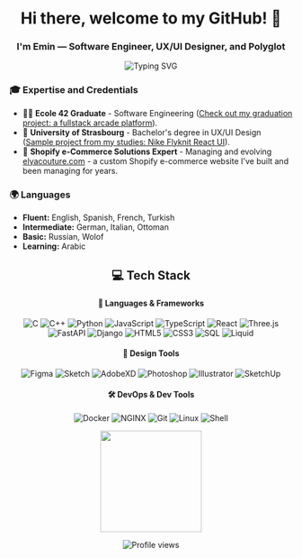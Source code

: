 <h1 align="center">Hi there, welcome to my GitHub! 👋</h1>
<h3 align="center">I'm Emin — Software Engineer, UX/UI Designer, and Polyglot</h3>

<p align="center">
  <img src="https://readme-typing-svg.herokuapp.com?font=Fira+Code&pause=1000&color=2196F3&center=true&vCenter=true&width=435&lines=Fullstack+Software+Engineer;UX%2FUI+Designer;Ecole+42+Graduate" alt="Typing SVG"/>
</p>

### 🎓 Expertise and Credentials
- 👨‍💻 **Ecole 42 Graduate** - Software Engineering ([Check out my graduation project: a fullstack arcade platform](https://github.com/emayia/fullstack-platform-ft_transcendence)).
- 🎨 **University of Strasbourg** - Bachelor's degree in UX/UI Design ([Sample project from my studies: Nike Flyknit React UI](https://github.com/emayia/nike_flyknit-ui)).
- 🚀 **Shopify e-Commerce Solutions Expert** - Managing and evolving [elyacouture.com](https://elyacouture.com) - a custom Shopify e-commerce website I've built and been managing for years.

### 🌍 Languages
- **Fluent:** English, Spanish, French, Turkish
- **Intermediate:** German, Italian, Ottoman
- **Basic:** Russian, Wolof
- **Learning:** Arabic

<h2 align="center"> 💻 Tech Stack</h3>

<h4 align="center">🔧 Languages & Frameworks</h4>
<div align="center">

![C](https://img.shields.io/badge/C-A8B9CC?style=for-the-badge&logo=c&logoColor=white)
![C++](https://img.shields.io/badge/C++-00599C?style=for-the-badge&logo=cplusplus&logoColor=white)
![Python](https://img.shields.io/badge/Python-3776AB?style=for-the-badge&logo=python&logoColor=white)
![JavaScript](https://img.shields.io/badge/JavaScript-F7DF1E?style=for-the-badge&logo=javascript&logoColor=black)
![TypeScript](https://img.shields.io/badge/TypeScript-3178C6?style=for-the-badge&logo=typescript&logoColor=white)
![React](https://img.shields.io/badge/React-61DAFB?style=for-the-badge&logo=react&logoColor=black)
![Three.js](https://img.shields.io/badge/Three.js-000000?style=for-the-badge&logo=three.js&logoColor=white)
![FastAPI](https://img.shields.io/badge/FastAPI-009688?style=for-the-badge&logo=fastapi&logoColor=white)
![Django](https://img.shields.io/badge/Django-092E20?style=for-the-badge&logo=django&logoColor=white)
![HTML5](https://img.shields.io/badge/HTML5-E34F26?style=for-the-badge&logo=html5&logoColor=white)
![CSS3](https://img.shields.io/badge/CSS3-1572B6?style=for-the-badge&logo=css3&logoColor=white)
![SQL](https://img.shields.io/badge/SQL-4479A1?style=for-the-badge&logo=postgresql&logoColor=white)
![Liquid](https://img.shields.io/badge/Liquid-E23E3E?style=for-the-badge&logo=shopify&logoColor=white)
</div>

<h4 align="center">🎨 Design Tools</h4>
<div align="center">

![Figma](https://img.shields.io/badge/Figma-F24E1E?style=for-the-badge&logo=figma&logoColor=white)
![Sketch](https://img.shields.io/badge/Sketch-F7B500?style=for-the-badge&logo=sketch&logoColor=black)
![AdobeXD](https://img.shields.io/badge/AdobeXD-FF61F6?style=for-the-badge&logo=adobe-xd&logoColor=white)
![Photoshop](https://img.shields.io/badge/Photoshop-31A8FF?style=for-the-badge&logo=adobe-photoshop&logoColor=white)
![Illustrator](https://img.shields.io/badge/Illustrator-FF9A00?style=for-the-badge&logo=adobe-illustrator&logoColor=black)
![SketchUp](https://img.shields.io/badge/SketchUp-005F9E?style=for-the-badge&logo=sketchup&logoColor=white)
</div>

<h4 align="center">🛠 DevOps & Dev Tools</h4>
<div align="center">

![Docker](https://img.shields.io/badge/Docker-2496ED?style=for-the-badge&logo=docker&logoColor=white)
![NGINX](https://img.shields.io/badge/NGINX-009639?style=for-the-badge&logo=nginx&logoColor=white)
![Git](https://img.shields.io/badge/Git-F05032?style=for-the-badge&logo=git&logoColor=white)
![Linux](https://img.shields.io/badge/Linux-FCC624?style=for-the-badge&logo=linux&logoColor=black)
![Shell](https://img.shields.io/badge/Shell-121011?style=for-the-badge&logo=gnu-bash&logoColor=white)
</div>

<p align="center">
  <img height="180em" src="https://github-readme-stats.vercel.app/api/top-langs/?username=emayia&layout=compact&theme=radical" />
</p>

<p align="center">
  <img src="https://komarev.com/ghpv/?username=emayia&color=blueviolet" alt="Profile views"/>
</p>
